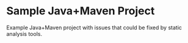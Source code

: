# Sample Java+Maven Project

Example Java+Maven project with issues that could be fixed by static analysis tools.

